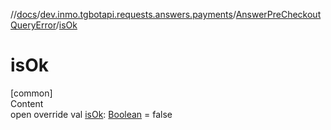 //[docs](../../../index.md)/[dev.inmo.tgbotapi.requests.answers.payments](../index.md)/[AnswerPreCheckoutQueryError](index.md)/[isOk](is-ok.md)



# isOk  
[common]  
Content  
open override val [isOk](is-ok.md): [Boolean](https://kotlinlang.org/api/latest/jvm/stdlib/kotlin/-boolean/index.html) = false  



